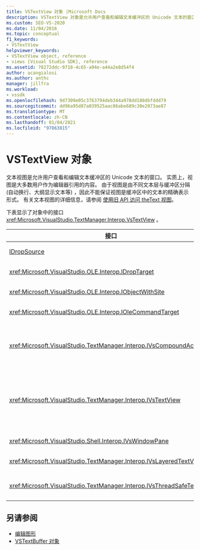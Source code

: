 ```yaml
---
title: VSTextView 对象 |Microsoft Docs
description: VSTextView 对象是允许用户查看和编辑文本缓冲区的 Unicode 文本的窗口。
ms.custom: SEO-VS-2020
ms.date: 11/04/2016
ms.topic: conceptual
f1_keywords:
- VSTextView
helpviewer_keywords:
- VSTextView object, reference
- views [Visual Studio SDK], reference
ms.assetid: 78272ddc-9718-4c65-a94e-a44a2e8d54f4
author: acangialosi
ms.author: anthc
manager: jillfra
ms.workload:
- vssdk
ms.openlocfilehash: 9d7309e05c3763794deb344a978dd188dbfddd79
ms.sourcegitcommit: dd96a95d87a039525aac86abe689c30e2073ae87
ms.translationtype: MT
ms.contentlocale: zh-CN
ms.lasthandoff: 01/04/2021
ms.locfileid: "97863815"
---
```

# <a name="vstextview-object"></a>VSTextView 对象

文本视图是允许用户查看和编辑文本缓冲区的 Unicode 文本的窗口。 实质上，视图是大多数用户作为编辑器引用的内容。 由于视图是由不同文本层与缓冲区分隔 (自动换行、大纲显示文本等) ，因此不能保证视图是缓冲区中的文本的精确表示形式。 有关文本视图的详细信息，请参阅 [使用旧 API 访问 theText 视图](/previous-versions/visualstudio/visual-studio-2015/extensibility/accessing-thetext-view-by-using-the-legacy-api?preserve-view=true&view=vs-2015)。

下表显示了对象中的接口 <xref:Microsoft.VisualStudio.TextManager.Interop.VsTextView> 。

|接口|说明|
|---------------|-----------------|
|[IDropSource](/windows/desktop/api/oleidl/nn-oleidl-idropsource)|标准 OLE 接口。|
|<xref:Microsoft.VisualStudio.OLE.Interop.IDropTarget>|标准 OLE 接口。|
|<xref:Microsoft.VisualStudio.OLE.Interop.IObjectWithSite>|标准 OLE 接口。|
|<xref:Microsoft.VisualStudio.OLE.Interop.IOleCommandTarget>|标准 OLE 接口。|
|<xref:Microsoft.VisualStudio.TextManager.Interop.IVsCompoundAction>|启用复合操作 (即，) 中的单个撤消/重做单元分组的操作。|
|<xref:Microsoft.VisualStudio.TextManager.Interop.IVsTextView>|提供用于管理和访问视图的基本方法。 `IVsTextView` 不是线程安全的。|
|<xref:Microsoft.VisualStudio.Shell.Interop.IVsWindowPane>|创建和管理窗口窗格。|
|<xref:Microsoft.VisualStudio.TextManager.Interop.IVsLayeredTextView>|与文本层交互。|
|<xref:Microsoft.VisualStudio.TextManager.Interop.IVsThreadSafeTextView>|从不同的线程对视图执行操作。|

## <a name="see-also"></a>另请参阅

- [编辑图形](https://www.microsoft.com/download/details.aspx?id=55984)
- [VSTextBuffer 对象](../extensibility/vstextbuffer-object.md)